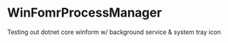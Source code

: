 # WinFomrProcessManager
Testing out dotnet core winform w/ background service &amp; system tray icon
